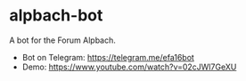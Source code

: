 # alpbach-bot
A bot for the Forum Alpbach.

- Bot on Telegram: https://telegram.me/efa16bot
- Demo: https://www.youtube.com/watch?v=02cJWl7GeXU
